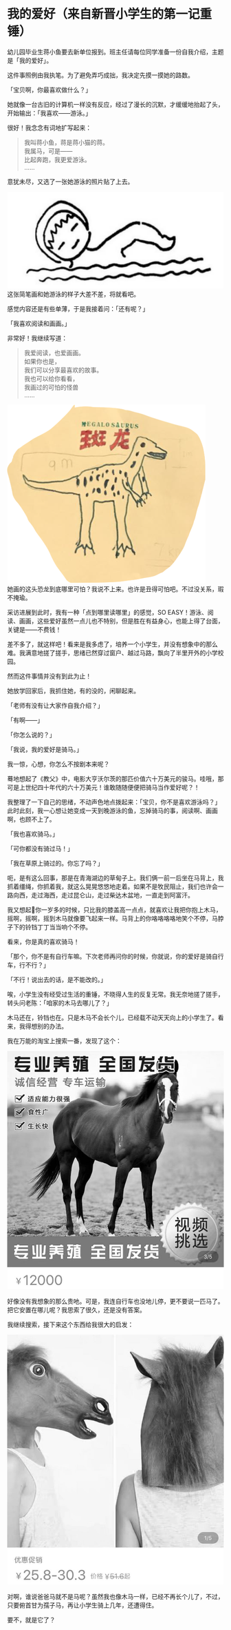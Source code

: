 #   我的爱好（来自新晋小学生的第一记重锤）

幼儿园毕业生蒋小鱼要去新单位报到。班主任请每位同学准备一份自我介绍，主题是「我的爱好」。

这件事照例由我执笔。为了避免弄巧成拙，我决定先摸一摸她的路数。

「宝贝啊，你最喜欢做什么？」

她就像一台古旧的计算机一样没有反应，经过了漫长的沉默，才缓缓地抬起了头，开始输出：「我喜欢——游泳。」

很好！我念念有词地扩写起来：
> 我叫蒋小鱼，蒋是蒋小猫的蒋。  
> 我属马，可是——   
> 比起奔跑，我更爱游泳。  
> ……

意犹未尽，又选了一张她游泳的照片贴了上去。

![alt](photos/swimming.png)  
这张简笔画和她游泳的样子大差不差，将就看吧。

感觉内容还是有些单薄，于是我接着问：「还有呢？」

「我喜欢阅读和画画。」

非常好！我继续写道：
> 我爱阅读，也爱画画。  
> 如果你也是，  
> 我们可以分享最喜欢的故事。  
> 我也可以给你看看，  
> 我画过的可怕的怪兽  
> ……

![alt](photos/megalosaurus.png)  
她画的这头恐龙到底哪里可怕？我说不上来。也许是丑得可怕吧。不过没关系，瑕不掩瑜。

采访进展到此时，我有一种「点到哪里读哪里」的感觉，SO EASY！游泳、阅读、画画，这些爱好虽然一点儿也不特别，但是胜在有益身心，也能上得了台面，关键是——不费钱！

差不多了，就这样吧！看来是我多虑了，培养一个小学生，并没有想象中的那么难。我满意地搓了搓手，思绪已然穿过窗户、越过马路，飘向了半里开外的小学校园。

然而这件事情并没有到此为止！

她放学回家后，我抓住她，有的没的，闲聊起来。

「老师有没有让大家作自我介绍？」

「有啊——」

「你怎么说的？」

「我说，我的爱好是骑马。」

我一惊，心想，你怎么不按剧本来呢？

蓦地想起了《教父》中，电影大亨沃尔茨的那匹价值六十万美元的骏马。哇哦，那可是上世纪四十年代的六十万美元！谁敢随随便便把骑马当作爱好呢？！

我整理了一下自己的思绪，不动声色地点拨起来：「宝贝，你不是喜欢游泳吗？」此时此刻，我一心想让她变成一天到晚游泳的鱼，忘掉骑马的事，阅读啊、画画啊，也顾不上了。

「我也喜欢骑马。」

「可你都没有骑过马！」

「我在草原上骑过的。你忘了吗？」

呃，是有这么回事，那是在青海湖边的草甸子上。我们俩一前一后坐在马背上，我抓着缰绳，你抓着我，就这么晃晃悠悠地走着。如果不是牧民阻止，我们也许会一路向西，走过海西，走过昆仑山，走过柴达木盆地，一直走到阿富汗。

我又想起你一岁多的时候，只比我的膝盖高一点点，就喜欢让我把你抱上木马，摇啊，摇啊，摇到木马就像要飞起来一样。马背上的你咯咯咯咯地笑个不停，马脖子下的铃铛丁丁当当响个不停。

看来，你是真的喜欢骑马！

「那个，你不是有自行车嘛。下次老师再问你的时候，你就说，你的爱好是骑自行车，行不行？」

「不行！说出去的话，是不能改的。」

唉，小学生没有经受过生活的重锤，不晓得人生的反复无常。我无奈地搓了搓手，转头问老陈：「咱家的木马去哪儿了？」

木马还在，铃铛也在。只是木马不会长个儿，已经载不动天天向上的小学生了。看来，我得想别的办法。

我在万能的淘宝上搜索一番，发现了这个：

![alt](photos/horse-in-taobao.jpeg)

好像没有我想象的那么贵吔。可是，我连自行车也没地儿停，更不要说一匹马了。把它安置在哪儿呢？我思索了很久，还是没有答案。

我继续搜索，接下来这个东西给我很大的启发：

![alt](photos/horse-headgear-in-taobao.jpeg)

对啊，谁说爸爸马就不是马呢？虽然我也像木马一样，已经不再长个儿了，不过，只要俯首甘为孺子马，再让小学生骑上几年，还遭得住。

要不，就是它了？

